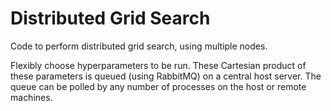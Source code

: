 # Distributed Grid Search

Code to perform distributed grid search, using multiple nodes.

Flexibly choose hyperparameters to be run. 
These Cartesian product of these parameters is queued (using RabbitMQ) on a central host server. 
The queue can be polled by any number of processes on the host or remote machines. 
